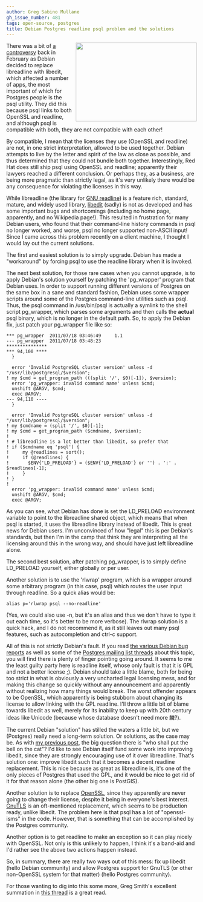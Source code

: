 ```yaml
---
author: Greg Sabino Mullane
gh_issue_number: 481
tags: open-source, postgres
title: Debian Postgres readline psql problem and the solutions
---
```




<a href="/blog/2011/08/02/debian-postgres-readline-psql-problem/image-0-big.gif" onblur="try {parent.deselectBloggerImageGracefully();} catch(e) {}"><img alt="" border="0" id="BLOGGER_PHOTO_ID_5636297890565452370" src="/blog/2011/08/02/debian-postgres-readline-psql-problem/image-0.gif" style="float:right; margin:0 0 10px 10px;cursor:pointer; cursor:hand;width: 320px; height: 208px;"/></a>

There was a bit of [a controversy](http://petereisentraut.blogspot.com/2011/02/squeeze-postgresql-broken.html) back in February as Debian decided to replace libreadline with libedit, which affected a number of apps, the most important of which for Postgres people is the psql utility. They did this because psql links to both OpenSSL and readline, and although psql is compatible with both, they are not compatible with each other!

By compatible, I mean that the licenses they use (OpenSSL and readline) are not, in one strict interpretation, allowed to be used together. Debian attempts to live by the letter and spirit of the law as close as possible, and thus determined that they could not bundle both together. Interestingly, Red Hat does still ship psql using OpenSSL and readline; apparently their lawyers reached a different conclusion. Or perhaps they, as a business, are being more pragmatic than strictly legal, as it's very unlikely there would be any consequence for violating the licenses in this way.

While libreadline (the library for [GNU readline](http://en.wikipedia.org/wiki/GNU_readline)) is a feature rich, standard, mature, and widely used library, [libedit](http://www.cs.utah.edu/~bigler/code/libedit.html) (sadly) is not as developed and has some important bugs and shortcomings (including no home page, apparently, and no Wikipedia page!). This resulted in frustration for many Debian users, who found that their command-line history commands in psql no longer worked, and worse, psql no longer supported non-ASCII input! Since I came across this problem recently on a client machine, I thought I would lay out the current solutions.

The first and easiest solution is to simply upgrade. Debian has made a "workaround" by forcing psql to use the readline library when it is invoked.

The next best solution, for those rare cases when you cannot upgrade, is to apply Debian's solution yourself by patching the 'pg_wrapper' program that Debian uses. In order to support running different versions of Postgres on the same box in a sane and standard fashion, Debian uses some wrapper scripts around some of the Postgres command-line utilities such as psql. Thus, the psql command in /usr/bin/psql is actually a symlink to the shell script pg_wrapper, which parses some arguments and then calls the **actual** psql binary, which is no longer in the default path. So, to apply the Debian fix, just patch your pg_wrapper file like so:

```nohighlight
*** pg_wrapper  2011/07/18 03:46:49     1.1
--- pg_wrapper  2011/07/18 03:48:23
***************
*** 94,100 ****
  }
  
  error 'Invalid PostgreSQL cluster version' unless -d "/usr/lib/postgresql/$version";
! my $cmd = get_program_path (((split '/', $0)[-1]), $version);
  error 'pg_wrapper: invalid command name' unless $cmd;
  unshift @ARGV, $cmd;
  exec @ARGV;
--- 94,110 ----
  }
  
  error 'Invalid PostgreSQL cluster version' unless -d "/usr/lib/postgresql/$version";
! my $cmdname = (split '/', $0)[-1];
! my $cmd = get_program_path ($cmdname, $version);
! 
! # libreadline is a lot better than libedit, so prefer that                                                                  
! if ($cmdname eq 'psql') {
!     my @readlines = sort();
!     if (@readlines) {
!       $ENV{'LD_PRELOAD'} = ($ENV{'LD_PRELOAD'} or '') . ':' . $readlines[-1];
!     }
! }
! 
  error 'pg_wrapper: invalid command name' unless $cmd;
  unshift @ARGV, $cmd;
  exec @ARGV;
```

As you can see, what Debian has done is set the LD_PRELOAD environment variable to point to the libreadline shared object, which means that when psql is started, it uses the libreadline library instead of libedit. This is great news for Debian users. I'm unconvinced of how "legal" this is per Debian's standards, but then I'm in the camp that think they are interpreting all the licensing around this in the wrong way, and should have just left libreadline alone.

The second best solution, after patching pg_wrapper, is to simply define LD_PRELOAD yourself, either globally or per user.

Another solution is to use the 'rlwrap' program, which is a wrapper around some arbitrary program (in this case, psql) which routes the user input through readline. So a quick alias would be:

```nohighlight
alias p='rlwrap psql --no-readline'
```

(Yes, we could also use -n, but it's an alias and thus we don't have to type it out each time, so it's better to be more verbose). The rlwrap solution is a quick hack, and I do not recommend it, as it still leaves out many psql features, such as autocompletion and ctrl-c support.

All of this is not strictly Debian's fault. If you read [the various Debian bug reports](http://bugs.debian.org/cgi-bin/bugreport.cgi?bug=608442) as well as some of the [Postgres mailing list threads](http://postgresql.1045698.n5.nabble.com/Debian-readline-libedit-breakage-td3380317.html) about this topic, you will find there is plenty of finger pointing going around. It seems to me the least guilty party here is readline itself, whose only fault is that it is GPL and not a better license ;). Debian should take a little blame, both for being too strict in what is obviously a very uncharted legal licensing mess, and for making this change so quickly without any announcement and apparently without realizing how many things would break. The worst offender appears to be OpenSSL, which apparently is being stubborn about changing its license to allow linking with the GPL readline. I'll throw a little bit of blame towards libedit as well, merely for its inability to keep up with 20th century ideas like Unicode (because whose database doesn't need more 麟?).

The current Debian "solution" has stilled the waters a little bit, but we (Postgres) really need a long-term solution. Or solutions, as the case may be. As with [my previous post](http://blog.endpoint.com/2011/05/postgres-bug-tracking-help-wanted.html), the big question there is "who shall put the bell on the cat"? I'd like to see Debian itself fund some work into improving libedit, since they are strongly encouraging use of it over libreadline. That's solution one: improve libedit such that it becomes a decent readline replacement. This is nice because as great as libreadline is, it's one of the only pieces of Postgres that used the GPL, and it would be nice to get rid of it for that reason alone (the other big one is PostGIS).

Another solution is to replace [OpenSSL](http://www.openssl.org/), since they apparently are never going to change their license, despite it being in everyone's best interest. [GnuTLS](http://www.gnu.org/software/gnutls/) is an oft-mentioned replacement, which seems to be production ready, unlike libedit. The problem here is that psql has a lot of "openssl-isms" in the code. However, that is something that can be accomplished by the Postgres community.

Another option is to get readline to make an exception so it can play nicely with OpenSSL. Not only is this unlikely to happen, I think it's a band-aid and I'd rather see the above two actions happen instead.

So, in summary, there are really two ways out of this mess: fix up libedit (hello Debian community) and allow Postgres support for GnuTLS (or other non-OpenSSL system for that matter) (hello Postgres community).

For those wanting to dig into this some more, Greg Smith's excellent summation in [this thread](http://postgresql.1045698.n5.nabble.com/Debian-readline-libedit-breakage-td3380317.html) is a great read.



